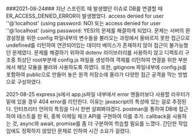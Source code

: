 ###2021-08-24###
지난 스프린트 때 발생했던 이슈로 DB를 연결할 때 ER_ACCESS_DENIED_ERROR이 발생했었다.
access denied for user ''@'localhost' (using password: NO) 또는 access denied for user ''@'localhost' (using password: YES)의 문제를 해결하게 되었다.
문제는 서버의 환경설정을 위한 config 파일내부의 변수들을 불러오는 과정에서 올바르지 못한 접근으로 undefined를 리턴하여 연관되어있는 데이터 베이스가 존재하지 않아 접근이 불가능했던 문제였다. 문제를 해결하기 위하여 dotenv 라이브러리를 사용하지 않고 디렉토리 구조중 최상단 root부분에 config.js 파일을 생성하여 객체를 리턴하여 연결을 위한 부분에서 해당 모듈을 불러와 사용하도록 하였다. 또한, gitignore 파일내부에 config.js를 포함하여 public으로 만들어 놓은 원격 저장소에 올라가 다양한 접근 공격을 막는 방법으로 구성하였다.

2021-08-25
express js에서 app.js파일 내부에서 error 헨들러보다 사용할 라우터가 밑에 있을 경우 404 error를 리턴한다. 이유는 javascript의 특성에 있는 걸로 추정된다. 인터프리터 언어의 특징을 다시 한번 살펴봐야겠다.
postman을 통하여 DB에 접근하여 테스트를 한 뒤, 중복 이메일 체크 API를 구현하여 이를 추가.
callback을 사용하는 것, async와 await, promise를 좀 더 구분하여 학습할 필요를 느꼈다.
간단한 작업임에도 정확하지 않았던 문제로 인하여 시간 소요가 걸렸다.
